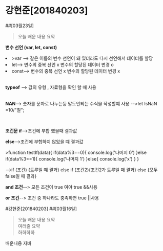 # 강현준[201840203]
##[03월23일]
>오늘 배운 내용 요약 <br>
><ul>
<p><strong>변수 선언  (var, let, const)</strong></p>
<li>>var -->  같은 이름의 변수 선언이 돼 있더라도 다시 선언해서 데이터를 할당</li>
<li>let--> 변수의 중복 선언 x  변수의 할당된 데이터 변경 o </li>
<li>const--> 변수의 중복 선언 x  변수의 할당된 데이터 변경 x<br></li>
</ul><br>
<p><strong>typeof</strong> --> 값의 유형 , 자료형을 확인 할 때 사용</p><br>
<strong>NAN</strong>--> 숫자를 문자로 나누는등 말도안되는 수식을 작성할떄 사용 -->let IsNaN =10/"칠";

<br><p><strong>조건문 if</strong>-->조건에 부합 했을때 결과값 </p>
<p><strong>else</strong>-->조건에 부합하지 않았을 떄 결과값 </p>
>function testIf(data){
    if(data%3==0){
        console.log('나머지 0')
    }else if(data%3==1){
        console.log('나머지 1')
    }else{
        console.log('x')
    }
}

-->if (조건) {트루일 떄 결과} 
    else if (조건2){조건2가 트루일 때 결과}
    else {모두 false일 때 결과}

<p><strong>and 조건</strong>--> 모든 조건이 true 여야 true   &&사용  </p>
<p><strong>or 조건</strong>--> 조건 중 하나라도 충족하면 true  ||사용  </p>








#강현준[201840203]
##[03월16일]
>오늘 배운 내용 요약<br />
>여러줄 요약<br />
>하하하하<br />

배운내용
자바 



